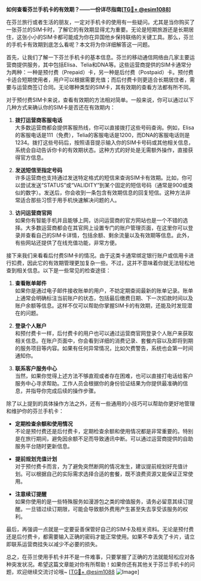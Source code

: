 **如何查看芬兰手机卡的有效期？——一份详尽指南[[TG💪+ @esim1088](https://t.me/s/esim1088)]**

在芬兰旅行或者生活的朋友，一定对手机卡的使用有一些疑问。尤其是当你购买了一张芬兰的SIM卡时，了解它的有效期显得尤为重要。无论是短期旅游还是长期居住，这张小小的SIM卡都可能成为你在异国他乡保持联络的关键工具。那么，芬兰的手机卡有效期到底怎么看呢？本文将为你详细解答这一问题。

首先，让我们了解一下芬兰手机卡的基本信息。芬兰的移动通信网络由几家主要运营商提供服务，其中包括Elisa、Telia和DNA等。这些运营商提供的SIM卡通常分为两种：一种是预付费（Prepaid）卡，另一种是后付费（Postpaid）卡。预付费卡适合短期使用者，用户可以根据需要充值；而后付费卡则更适合长期居住者，需要与运营商签订合同。无论哪种类型的SIM卡，其有效期的查看方法都有所不同。

对于预付费SIM卡来说，查看有效期的方法相对简单。一般来说，你可以通过以下几种方式来确认你的SIM卡是否还在有效期内：

1. **拨打运营商客服电话**  
   大多数运营商都会提供客服热线，你可以直接拨打这些号码查询。例如，Elisa的客服电话是111（免费），Telia的客服电话是1200，而DNA的客服电话则是1234。拨打这些号码后，按照语音提示输入你的SIM卡号码或其他相关信息，系统会自动告诉你卡的有效期状态。这种方式的好处是无需额外操作，直接获得官方信息。

2. **发送短信至指定号码**  
   许多运营商也支持通过发送特定格式的短信来查询SIM卡有效期。比如，你可以尝试发送“STATUS”或“VALIDITY”到某个固定的短信号码（通常是900或类似的数字）。发送后，你会收到一条包含有效期信息的回复短信。这种方法非常适合那些习惯于用手机快速解决问题的人。

3. **访问运营商官网**  
   如果你有智能手机并且能够上网，访问运营商的官方网站也是一个不错的选择。大多数运营商都会在其官网上设置专门的账户管理页面，在这里你可以登录并查看自己的SIM卡详情，包括余额、剩余流量以及有效期等信息。此外，有些网站还提供了在线充值功能，非常方便。

接下来我们来看看后付费SIM卡的情况。由于这类卡通常绑定银行账户或信用卡进行扣费，因此它的有效期管理更加复杂一些。不过，这并不意味着你就无法轻松地查到相关信息。以下是一些常见的检查途径：

1. **查看账单邮件**  
   如果你是通过电子邮件接收账单的用户，不妨定期查阅最新的账单记录。账单上通常会明确标注当前账户的状态，包括最后缴费日期、下一次扣款时间以及账户余额等信息。这样不仅可以帮助你掌握SIM卡的有效期，还能及时发现潜在的问题。

2. **登录个人账户**  
   和预付费卡一样，后付费卡的用户也可以通过运营商官网登录个人账户来获取相关信息。在账户页面中，你会看到详细的消费记录、套餐内容以及即将到期的服务项目等内容。如果有任何异常情况，比如欠费警告，系统也会第一时间通知你。

3. **联系客户服务中心**  
   当然，如果你觉得上述方法不够直观或者存在困难，也可以直接打电话给客户服务中心寻求帮助。工作人员会根据你的身份验证结果为你提供最准确的信息，并指导你完成后续的操作步骤。

除了以上提到的具体操作方法之外，还有一些通用的小技巧可以帮助你更好地管理和维护你的芬兰手机卡：

- **定期检查余额和使用情况**  
  不论是预付费还是后付费卡，定期检查余额和使用情况都是非常重要的。特别是在旅行期间，避免因余额不足而导致通讯中断。可以通过运营商提供的自助服务平台随时更新信息。

- **提前规划充值计划**  
  对于预付费卡而言，为了避免突然断网的情况发生，建议提前规划好充值计划。可以根据自己的实际需求选择合适的套餐，既不浪费资源又能保证正常使用。

- **注意续订提醒**  
  如果你使用的是一些特殊服务如漫游包之类的增值服务，请务必留意其续订提醒。一旦错过续订期限，可能会导致额外费用产生甚至失去享受该服务的权利。

最后，再强调一点就是一定要妥善保管好自己的SIM卡及相关资料。无论是预付费还是后付费卡，都需要输入正确的密码才能正常使用。如果不幸丢失了卡片，请立即联系运营商挂失以减少不必要的损失。

总之，在芬兰使用手机卡并不是一件难事，只要掌握了正确的方法就能轻松应对各种突发状况。希望这篇文章能对你有所帮助！如果你还有其他关于芬兰手机卡的问题，欢迎继续交流讨论哦~ [[TG💪+ @esim1088](https://t.me/s/esim1088) ![Image](https://i.postimg.cc/4NQfJmqS/Snipaste-2025-05-13-00-14-12.png)]
